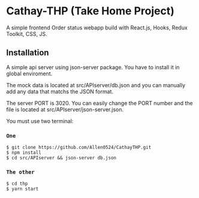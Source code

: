 # Cathay-THP (Take Home Project)

A simple frontend Order status webapp build with React.js, Hooks, Redux Toolkit, CSS, JS.

## Installation

A simple api server using json-server package. You have to install it in global enviroment.

The mock data is located at src/APIserver/db.json and you can manually add any data that matchs the JSON format.

The server PORT is 3020. You can easily change the PORT number and the file is located at src/APIserver/json-server.json. 

You must use two terminal:

### `One`

```
$ git clone https://github.com/Allen0524/CathayTHP.git
$ npm install
$ cd src/APIserver && json-server db.json 
```

### `The other`
```
$ cd thp
$ yarn start
```




